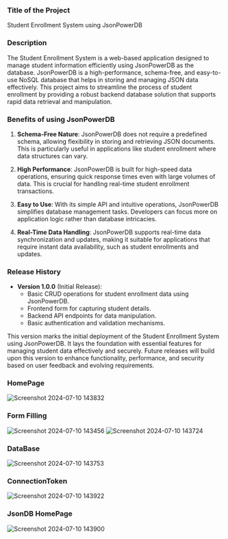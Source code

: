 ### Title of the Project
Student Enrollment System using JsonPowerDB

### Description
The Student Enrollment System is a web-based application designed to manage student information efficiently using JsonPowerDB as the database. JsonPowerDB is a high-performance, schema-free, and easy-to-use NoSQL database that helps in storing and managing JSON data effectively. This project aims to streamline the process of student enrollment by providing a robust backend database solution that supports rapid data retrieval and manipulation.

### Benefits of using JsonPowerDB
1. **Schema-Free Nature**: JsonPowerDB does not require a predefined schema, allowing flexibility in storing and retrieving JSON documents. This is particularly useful in applications like student enrollment where data structures can vary.
   
2. **High Performance**: JsonPowerDB is built for high-speed data operations, ensuring quick response times even with large volumes of data. This is crucial for handling real-time student enrollment transactions.

3. **Easy to Use**: With its simple API and intuitive operations, JsonPowerDB simplifies database management tasks. Developers can focus more on application logic rather than database intricacies.

4. **Real-Time Data Handling**: JsonPowerDB supports real-time data synchronization and updates, making it suitable for applications that require instant data availability, such as student enrollments and updates.

### Release History
- **Version 1.0.0** (Initial Release):
  - Basic CRUD operations for student enrollment data using JsonPowerDB.
  - Frontend form for capturing student details.
  - Backend API endpoints for data manipulation.
  - Basic authentication and validation mechanisms.

This version marks the initial deployment of the Student Enrollment System using JsonPowerDB. It lays the foundation with essential features for managing student data effectively and securely. Future releases will build upon this version to enhance functionality, performance, and security based on user feedback and evolving requirements.

### HomePage
![Screenshot 2024-07-10 143832](https://github.com/Prashanth980/Micro-Project-Work/assets/147155314/f7301c2d-8ccd-4ced-847a-c001f9d7efc4)
### Form Filling
![Screenshot 2024-07-10 143456](https://github.com/Prashanth980/Micro-Project-Work/assets/147155314/47fb8fa3-31af-4ea0-b75d-3f0997e2a544)
![Screenshot 2024-07-10 143724](https://github.com/Prashanth980/Micro-Project-Work/assets/147155314/c96da98e-4b54-439d-9d9d-0315e8da27cd)
### DataBase
![Screenshot 2024-07-10 143753](https://github.com/Prashanth980/Micro-Project-Work/assets/147155314/f85645e5-9273-4366-885f-4d712e2b55c9)
### ConnectionToken
![Screenshot 2024-07-10 143922](https://github.com/Prashanth980/Micro-Project-Work/assets/147155314/c8826d1f-6c94-4a63-ba7c-e1a92c6fb2eb)
### JsonDB HomePage
![Screenshot 2024-07-10 143900](https://github.com/Prashanth980/Micro-Project-Work/assets/147155314/0eae2927-5df2-4781-810d-14958e5eab13)

